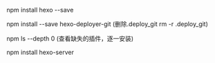 
npm install hexo --save

npm install --save hexo-deployer-git (删除.deploy_git rm -r .deploy_git)

npm ls --depth 0 (查看缺失的插件，逐一安装)

npm install hexo-server